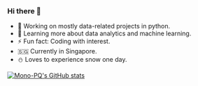 ### Hi there 👋

<!--
**Mono-PQ/Mono-PQ** is a ✨ _special_ ✨ repository because its `README.md` (this file) appears on your GitHub profile.

Here are some ideas to get you started: 
- 👯 I’m looking to collaborate on ...
- 🤔 I’m looking for help with ...
- 💬 Ask me about ...
- 📫 How to reach me: ...
- 😄 Pronouns: ...
-->

- 🔭 Working on mostly data-related projects in python.
- 🌱 Learning more about data analytics and machine learning.
- ⚡ Fun fact: Coding with interest. 
- 🇸🇬 Currently in Singapore.
- ⛄️ Loves to experience snow one day.


[![Mono-PQ's GitHub stats](https://github-readme-stats.vercel.app/api?username=mono-pq)](https://github.com/mono-pq/github-readme-stats)
